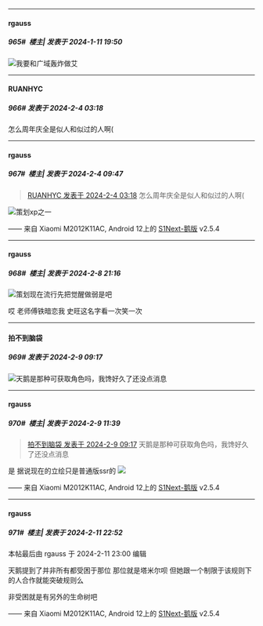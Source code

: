 
*****

####  rgauss  
##### 965#         楼主| 发表于 2024-1-11 19:50

<img src="https://static.saraba1st.com/image/smiley/face2017/066.png" referrerpolicy="no-referrer">我要和广域轰炸做艾

*****

####  RUANHYC  
##### 966#       发表于 2024-2-4 03:18

怎么周年庆全是似人和似过的人啊(


*****

####  rgauss  
##### 967#         楼主| 发表于 2024-2-4 09:47

<blockquote><a href="httphttps://bbs.saraba1st.com/2b/forum.php?mod=redirect&amp;goto=findpost&amp;pid=63875148&amp;ptid=2028054" target="_blank">RUANHYC 发表于 2024-2-4 03:18</a>
怎么周年庆全是似人和似过的人啊(</blockquote>
<img src="https://static.saraba1st.com/image/smiley/face2017/067.png" referrerpolicy="no-referrer">策划xp之一

—— 来自 Xiaomi M2012K11AC, Android 12上的 [S1Next-鹅版](https://github.com/ykrank/S1-Next/releases) v2.5.4

*****

####  rgauss  
##### 968#         楼主| 发表于 2024-2-8 21:16

<img src="https://static.saraba1st.com/image/smiley/face2017/213.gif" referrerpolicy="no-referrer">策划现在流行先把觉醒做弱是吧

哎 老师傅铁暗恋我 史旺这名字看一次笑一次


*****

####  拍不到脑袋  
##### 969#       发表于 2024-2-9 09:17

<img src="https://static.saraba1st.com/image/smiley/face2017/004.gif" referrerpolicy="no-referrer">天鹅是那种可获取角色吗，我馋好久了还没点消息


*****

####  rgauss  
##### 970#         楼主| 发表于 2024-2-9 11:39

<blockquote><a href="httphttps://bbs.saraba1st.com/2b/forum.php?mod=redirect&amp;goto=findpost&amp;pid=63920550&amp;ptid=2028054" target="_blank">拍不到脑袋 发表于 2024-2-9 09:17</a>
天鹅是那种可获取角色吗，我馋好久了还没点消息</blockquote>
是 据说现在的立绘只是普通版ssr的 <img src="https://static.saraba1st.com/image/smiley/face2017/067.png" referrerpolicy="no-referrer">

—— 来自 Xiaomi M2012K11AC, Android 12上的 [S1Next-鹅版](https://github.com/ykrank/S1-Next/releases) v2.5.4


*****

####  rgauss  
##### 971#         楼主| 发表于 2024-2-11 22:52

 本帖最后由 rgauss 于 2024-2-11 23:00 编辑 

天鹅提到了并非所有都受困于那位 
那位就是塔米尔呗 但她跟一个制限于该规则下的人合作就能突破规则么

非受困就是有另外的生命树吧

—— 来自 Xiaomi M2012K11AC, Android 12上的 [S1Next-鹅版](https://github.com/ykrank/S1-Next/releases) v2.5.4

